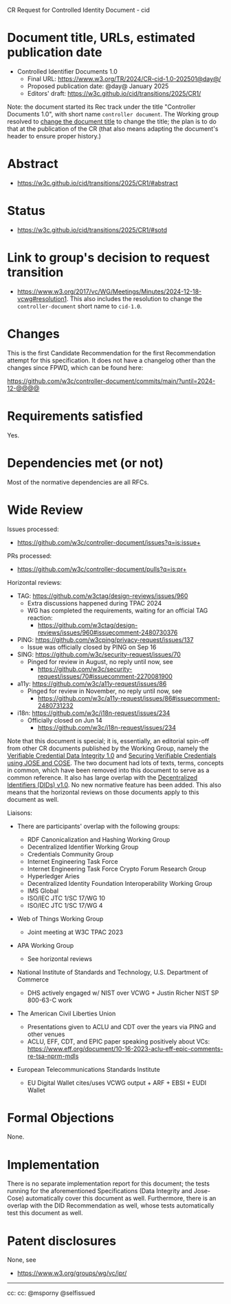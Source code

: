 CR Request for Controlled Identity Document - cid


# Document title, URLs, estimated publication date

- Controlled Identifier Documents 1.0
    - Final URL: https://www.w3.org/TR/2024/CR-cid-1.0-202501@day@/
    - Proposed publication date: @day@ January 2025
    - Editors' draft: https://w3c.github.io/cid/transitions/2025/CR1/

Note: the document started its Rec track under the title "Controller Documents 1.0", with short name 
`controller document`. The Working group resolved to [change the document title](https://www.w3.org/2017/vc/WG/Meetings/Minutes/2024-12-04-vcwg#resolution1) 
to change the title; the plan is to do that at the publication of the CR (that also means adapting the document's header
to ensure proper history.)  

# Abstract

- https://w3c.github.io/cid/transitions/2025/CR1/#abstract

# Status

- https://w3c.github.io/cid/transitions/2025/CR1/#sotd

# Link to group's decision to request transition

- https://www.w3.org/2017/vc/WG/Meetings/Minutes/2024-12-18-vcwg#resolution1. This also includes the
resolution to change the `controller-document` short name to `cid-1.0`.



# Changes

This is the first Candidate Recommendation for the first Recommendation attempt
for this specification. It does not have a changelog other than the changes
since FPWD, which can be found here:

https://github.com/w3c/controller-document/commits/main/?until=2024-12-@@@@

# Requirements satisfied

Yes.

# Dependencies met (or not)

Most of the normative dependencies are all RFCs.

# Wide Review

Issues processed:
- https://github.com/w3c/controller-document/issues?q=is:issue+

PRs processed:
- https://github.com/w3c/controller-document/pulls?q=is:pr+

Horizontal reviews:

* TAG: https://github.com/w3ctag/design-reviews/issues/960
  * Extra discussions happened during TPAC 2024
  * WG has completed the requirements, waiting for an official TAG reaction:
    * https://github.com/w3ctag/design-reviews/issues/960#issuecomment-2480730376
* PING: https://github.com/w3cping/privacy-request/issues/137
  * Issue was officially closed by PING on Sep 16
* SING: https://github.com/w3c/security-request/issues/70
  * Pinged for review in August, no reply until now, see
    * https://github.com/w3c/security-request/issues/70#issuecomment-2270081900
* a11y: https://github.com/w3c/a11y-request/issues/86
  * Pinged for review in November, no reply until now, see
    * https://github.com/w3c/a11y-request/issues/86#issuecomment-2480731232
* i18n: https://github.com/w3c/i18n-request/issues/234
  * Officially closed on Jun 14
    * https://github.com/w3c/i18n-request/issues/234

Note that this document is special; it is, essentially, an editorial spin-off from other CR documents published by the
Working Group, namely the [Verifiable Credential Data Integrity 1.0](https://www.w3.org/TR/vc-data-integrity/) and [Securing Verifiable Credentials using JOSE and COSE](https://www.w3.org/TR/vc-jose-cose/). 
The two document had lots of texts, terms, concepts in common, which have been removed into this document to serve as a 
common reference. It also has large overlap with the [Decentralized Identifiers (DIDs) v1.0](https://www.w3.org/TR/did-core/). 
No new normative feature has been added. This also means that the horizontal reviews on those documents apply to this document as well.

Liaisons:

* There are participants' overlap with the following groups:

    * RDF Canonicalization and Hashing Working Group
    * Decentralized Identifier Working Group
    * Credentials Community Group
    * Internet Engineering Task Force
    * Internet Engineering Task Force Crypto Forum Research Group
    * Hyperledger Aries
    * Decentralized Identity Foundation Interoperability Working Group
    * IMS Global
    * ISO/IEC JTC 1/SC 17/WG 10
    * ISO/IEC JTC 1/SC 17/WG 4

* Web of Things Working Group
    * Joint meeting at W3C TPAC 2023

* APA Working Group
    * See horizontal reviews

* National Institute of Standards and Technology, U.S. Department of Commerce
    * DHS actively engaged w/ NIST over VCWG + Justin Richer NIST SP 800-63-C work

* The American Civil Liberties Union
    * Presentations given to ACLU and CDT over the years via PING and other venues
    * ACLU, EFF, CDT, and EPIC paper speaking positively about VCs:
      https://www.eff.org/document/10-16-2023-aclu-eff-epic-comments-re-tsa-nprm-mdls

* European Telecommunications Standards Institute
    * EU Digital Wallet cites/uses VCWG output + ARF + EBSI + EUDI Wallet

# Formal Objections

None.

# Implementation

There is no separate implementation report for this document; the tests running for the aforementioned Specifications
(Data Integrity and Jose-Cose) automatically cover this document as well. Furthermore, there is an overlap with the
DID Recommendation as well, whose tests automatically test this document as well.

# Patent disclosures

None, see

- https://www.w3.org/groups/wg/vc/ipr/


---

cc: cc: @msporny @selfissued
